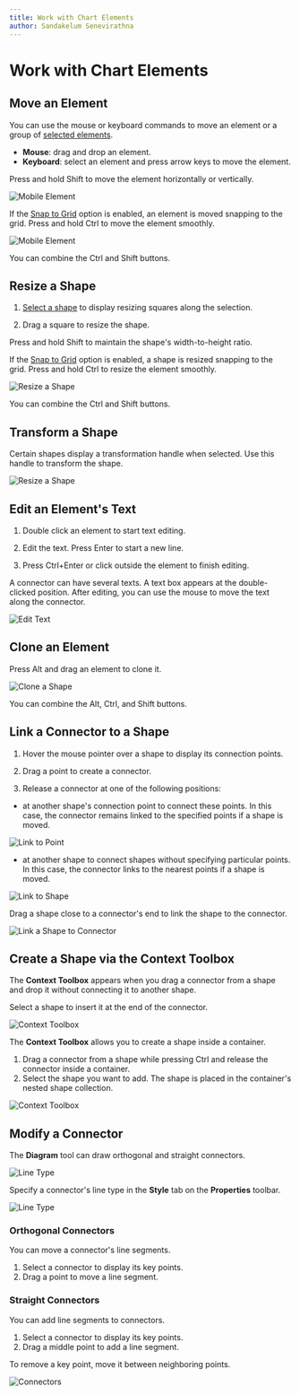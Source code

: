```yaml
---
title: Work with Chart Elements
author: Sandakelum Senevirathna
---
```

# Work with Chart Elements

## Move an Element

You can use the mouse or keyboard commands to move an element or a group of [selected elements](select-elements.md).

- **Mouse**: drag and drop an element. 
- **Keyboard**: select an element and press arrow keys to move the element.

Press and hold Shift to move the element horizontally or vertically.

![Mobile Element](../../images/diagram-move-element-shift.gif)

If the [Snap to Grid](page-and-view-settings.md#grid-settings) option is enabled, an element is moved snapping to the grid. Press and hold Ctrl to move the element smoothly. 

![Mobile Element](../../images/diagram-move-element.gif)

You can combine the Ctrl and Shift buttons.

## Resize a Shape

1. [Select a shape](select-elements.md) to display resizing squares along the selection.

1. Drag a square to resize the shape.

Press and hold Shift to maintain the shape's width-to-height ratio.

If the [Snap to Grid](page-and-view-settings.md#grid-settings) option is enabled, a shape is resized snapping to the grid. Press and hold Ctrl to resize the element smoothly.

![Resize a Shape](../../images/diagram-resize-shape.gif)

You can combine the Ctrl and Shift buttons.

## Transform a Shape

Certain shapes display a transformation handle when selected. Use this handle to transform the shape.


![Resize a Shape](../../images/diagram-transform-shape.gif)

## Edit an Element's Text

1. Double click an element to start text editing.

1. Edit the text. Press Enter to start a new line.

1. Press Ctrl+Enter or click outside the element to finish editing.

A connector can have several texts. A text box appears at the double-clicked position. After editing, you can use the mouse to move the text along the connector.

![Edit Text](../../images/diagram-edit-text.gif)

## Clone an Element

Press Alt and drag an element to clone it.

![Clone a Shape](../../images/diagram-clone-element.gif)

You can combine the Alt, Ctrl, and Shift buttons.

## Link a Connector to a Shape

1. Hover the mouse pointer over a shape to display its connection points.


1. Drag a point to create a connector.

1. Release a connector at one of the following positions: 

- at another shape's connection point to connect these points. In this case, the connector remains linked to the specified points if a shape is moved.


![Link to Point](../../images/diagram-link-to-point.gif)

- at another shape to connect shapes without specifying particular points. In this case, the connector links to the nearest points if a shape is moved.

![Link to Shape](../../images/diagram-link-to-shape.gif)

Drag a shape close to a connector's end to link the shape to the connector.

![Link a Shape to Connector](../../images/diagram-link-shape-to-connector.gif)


## Create a Shape via the Context Toolbox

The **Context Toolbox** appears when you drag a connector from a shape and drop it without connecting it to another shape. 

Select a shape to insert it at the end of the connector. 


![Context Toolbox](../../images/diagram-context-toolbox.gif)

The **Context Toolbox** allows you to create a shape inside a container. 

1. Drag a connector from a shape while pressing Ctrl and release the connector inside a container. 
2. Select the shape you want to add. The shape is placed in the container's nested shape collection.


![Context Toolbox](../../images/diagram-context-toolbox-with-container.gif)

## Modify a Connector

The **Diagram** tool can draw orthogonal and straight connectors. 

![Line Type](../../images/diagram-connector-line-type.png)

Specify a connector's line type in the **Style** tab on the **Properties** toolbar.


![Line Type](../../images/diagram-properties-line-type.png)

### Orthogonal Connectors

You can move a connector's line segments.

1. Select a connector to display its key points.
2. Drag a point to move a line segment.

### Straight Connectors

You can add line segments to connectors.

1. Select a connector to display its key points.
2. Drag a middle point to add a line segment.

To remove a key point, move it between neighboring points.

![Connectors](../../images/diagram-modify-connector.gif)
